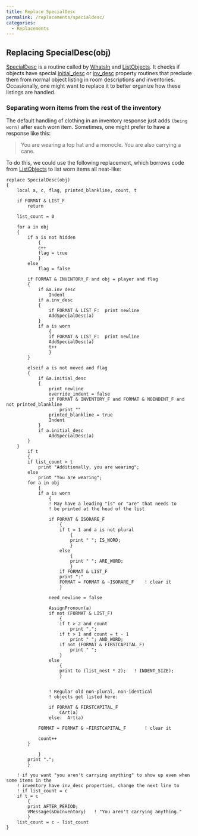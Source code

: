 ```yaml
---
title: Replace SpecialDesc
permalink: /replacements/specialdesc/
categories: 
  - Replacements
---
```


## Replacing SpecialDesc(obj)

[SpecialDesc](SpecialDesc) is a routine called by
[WhatsIn](WhatsIn) and [ListObjects](ListObjects).
It checks if objects have special
[initial_desc](Descriptions#initial_desc) or
[inv_desc](Inv_desc) property routines that preclude them
from normal object listing in room descriptions and inventories.
Occasionally, one might want to replace it to better organize how these
listings are handled.

### Separating worn items from the rest of the inventory

The default handling of clothing in an inventory response just adds
`(being worn)` after each worn item. Sometimes, one might prefer to have
a response like this:

>You are wearing a top hat and a monocle. You are also carrying a cane.

To do this, we could use the following replacement, which borrows code
from [ListObjects](ListObjects) to list worn items all neat-like:

    replace SpecialDesc(obj)
    {
        local a, c, flag, printed_blankline, count, t

        if FORMAT & LIST_F
            return

        list_count = 0

        for a in obj
        {
            if a is not hidden
                {
                c++
                flag = true
                }
            else
                flag = false

            if FORMAT & INVENTORY_F and obj = player and flag
            {
                if &a.inv_desc
                    Indent
                if a.inv_desc
                {
                    if FORMAT & LIST_F:  print newline
                    AddSpecialDesc(a)
                }
                if a is worn
                    {
                    if FORMAT & LIST_F:  print newline
                    AddSpecialDesc(a)
                    t++
                    }
            }

            elseif a is not moved and flag
            {
                if &a.initial_desc
                {
                    print newline
                    override_indent = false
                    if FORMAT & INVENTORY_F and FORMAT & NOINDENT_F and not printed_blankline
                        print ""
                    printed_blankline = true
                    Indent
                }
                if a.initial_desc
                    AddSpecialDesc(a)
            }
        }
            if t
            {
            if list_count > t
                print "Additionally, you are wearing";
            else
                print "You are wearing";
            for a in obj
                {
                if a is worn
                    {
                    ! May have a leading "is" or "are" that needs to
                    ! be printed at the head of the list

                    if FORMAT & ISORARE_F
                        {
                        if t = 1 and a is not plural
                            {
                            print " "; IS_WORD;
                            }
                        else
                            {
                            print " "; ARE_WORD;
                            }
                        if FORMAT & LIST_F
                        print ":"
                        FORMAT = FORMAT & ~ISORARE_F    ! clear it
                        }

                    need_newline = false

                    AssignPronoun(a)
                    if not (FORMAT & LIST_F)
                        {
                        if t > 2 and count
                            print ",";
                        if t > 1 and count = t - 1
                            print " "; AND_WORD;
                        if not (FORMAT & FIRSTCAPITAL_F)
                            print " ";
                        }
                    else
                        {
                        print to (list_nest * 2);   ! INDENT_SIZE);
                        }


                    ! Regular old non-plural, non-identical
                    ! objects get listed here:

                    if FORMAT & FIRSTCAPITAL_F
                        CArt(a)
                    else:  Art(a)

                FORMAT = FORMAT & ~FIRSTCAPITAL_F       ! clear it

                count++
            }

                }
            print ".";
            }

        ! if you want "you aren't carrying anything" to show up even when some items in the
        ! inventory have inv_desc properties, change the next line to
        ! if list_count = c
        if t = c
            {
            print AFTER_PERIOD;
            VMessage(&DoInventory)   ! "You aren't carrying anything."
            }
        list_count = c - list_count
    }
